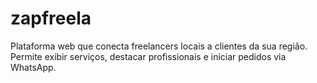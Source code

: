 # zapfreela
Plataforma web que conecta freelancers locais a clientes da sua região. Permite exibir serviços, destacar profissionais e iniciar pedidos via WhatsApp.
